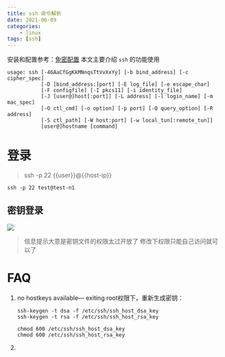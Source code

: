 ```yaml
---
title: ssh 命令解析
date: 2021-06-09
categories: 
    - linux
tags: [ssh]
---
```


安装和配置参考：[免密配置](linux/login_no_passwd.md)
本文主要介绍 `ssh` 的功能使用

```shell
usage: ssh [-46AaCfGgKkMNnqsTtVvXxYy] [-b bind_address] [-c cipher_spec]
           [-D [bind_address:]port] [-E log_file] [-e escape_char]
           [-F configfile] [-I pkcs11] [-i identity_file]
           [-J [user@]host[:port]] [-L address] [-l login_name] [-m mac_spec]
           [-O ctl_cmd] [-o option] [-p port] [-Q query_option] [-R address]
           [-S ctl_path] [-W host:port] [-w local_tun[:remote_tun]]
           [user@]hostname [command]

```

# 登录
> ssh -p 22 {{user}}@{{host-ip}}

```shell
ssh -p 22 test@test-n1

```

## 密钥登录

 ![](http://resources.lingwenlong.com/note-img/20210609165527.png)
> 信息提示大意是密钥文件的权限太过开放了
> 修改下权限只能自己访问就可以了


# FAQ
1. no hostkeys available— exiting
   root权限下，重新生成密钥：
	```shell
	ssh-keygen -t dsa -f /etc/ssh/ssh_host_dsa_key
    ssh-keygen -t rsa -f /etc/ssh/ssh_host_rsa_key
	
	chmod 600 /etc/ssh/ssh_host_dsa_key
	chmod 600 /etc/ssh/ssh_host_rsa_key
	```
2.   